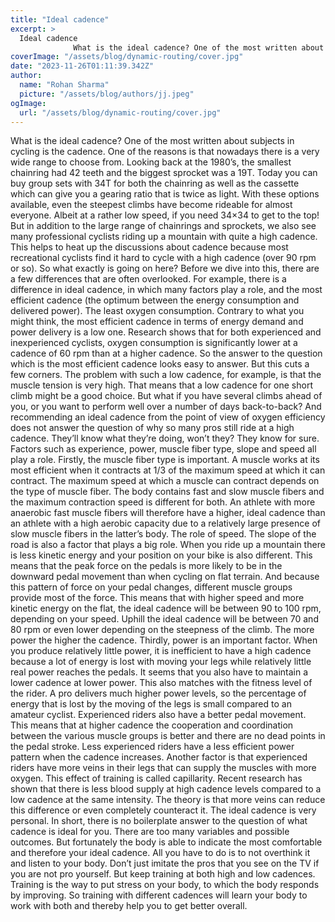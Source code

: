 ```yaml
---
title: "Ideal cadence"
excerpt: >
  Ideal cadence
              What is the ideal cadence? One of the most written about subjects in cycling is the cadence. One of the reasons is that nowadays there is a very wide range…
coverImage: "/assets/blog/dynamic-routing/cover.jpg"
date: "2023-11-26T01:11:39.342Z"
author:
  name: "Rohan Sharma"
  picture: "/assets/blog/authors/jj.jpeg"
ogImage:
  url: "/assets/blog/dynamic-routing/cover.jpg"
---
```


What is the ideal cadence?
One of the most written about subjects in cycling is the cadence. One of the reasons is that nowadays there is a very wide range to choose from. Looking back at the 1980’s, the smallest chainring had 42 teeth and the biggest sprocket was a 19T. Today you can buy group sets with 34T for both the chainring as well as the cassette which can give you a gearing ratio that is twice as light. With these options available, even the steepest climbs have become rideable for almost everyone. Albeit at a rather low speed, if you need 34×34 to get to the top!
But in addition to the large range of chainrings and sprockets, we also see many professional cyclists riding up a mountain with quite a high cadence. This helps to heat up the discussions about cadence because most recreational cyclists find it hard to cycle with a high cadence (over 90 rpm or so). So what exactly is going on here? Before we dive into this, there are a few differences that are often overlooked. For example, there is a difference in ideal cadence, in which many factors play a role, and the most efficient cadence (the optimum between the energy consumption and delivered power).
The least oxygen consumption.
Contrary to what you might think, the most efficient cadence in terms of energy demand and power delivery is a low one. Research shows that for both experienced and inexperienced cyclists, oxygen consumption is significantly lower at a cadence of 60 rpm than at a higher cadence. So the answer to the question which is the most efficient cadence looks easy to answer. But this cuts a few corners. The problem with such a low cadence, for example, is that the muscle tension is very high. That means that a low cadence for one short climb might be a good choice. But what if you have several climbs ahead of you, or you want to perform well over a number of days back-to-back? And recommending an ideal cadence from the point of view of oxygen efficiency does not answer the question of why so many pros still ride at a high cadence. They’ll know what they’re doing, won’t they? They know for sure. Factors such as experience, power, muscle fiber type, slope and speed all play a role. Firstly, the muscle fiber type is important. A muscle works at its most efficient when it contracts at 1/3 of the maximum speed at which it can contract. The maximum speed at which a muscle can contract depends on the type of muscle fiber. The body contains fast and slow muscle fibers and the maximum contraction speed is different for both. An athlete with more anaerobic fast muscle fibers will therefore have a higher, ideal cadence than an athlete with a high aerobic capacity due to a relatively large presence of slow muscle fibers in the latter’s body.
The role of speed.
The slope of the road is also a factor that plays a big role. When you ride up a mountain there is less kinetic energy and your position on your bike is also different. This means that the peak force on the pedals is more likely to be in the downward pedal movement than when cycling on flat terrain. And because this pattern of force on your pedal changes, different muscle groups provide most of the force. This means that with higher speed and more kinetic energy on the flat, the ideal cadence will be between 90 to 100 rpm, depending on your speed. Uphill the ideal cadence will be between 70 and 80 rpm or even lower depending on the steepness of the climb.
The more power the higher the cadence.
Thirdly, power is an important factor. When you produce relatively little power, it is inefficient to have a high cadence because a lot of energy is lost with moving your legs while relatively little real power reaches the pedals. It seems that you also have to maintain a lower cadence at lower power. This also matches with the fitness level of the rider. A pro delivers much higher power levels, so the percentage of energy that is lost by the moving of the legs is small compared to an amateur cyclist. Experienced riders also have a better pedal movement. This means that at higher cadence the cooperation and coordination between the various muscle groups is better and there are no dead points in the pedal stroke. Less experienced riders have a less efficient power pattern when the cadence increases. Another factor is that experienced riders have more veins in their legs that can supply the muscles with more oxygen. This effect of training is called capillarity. Recent research has shown that there is less blood supply at high cadence levels compared to a low cadence at the same intensity. The theory is that more veins can reduce this difference or even completely counteract it.
The ideal cadence is very personal.
In short, there is no boilerplate answer to the question of what cadence is ideal for you. There are too many variables and possible outcomes. But fortunately the body is able to indicate the most comfortable and therefore your ideal cadence. All you have to do is to not overthink it and listen to your body. Don’t just imitate the pros that you see on the TV if you are not pro yourself. But keep training at both high and low cadences. Training is the way to put stress on your body, to which the body responds by improving. So training with different cadences will learn your body to work with both and thereby help you to get better overall.